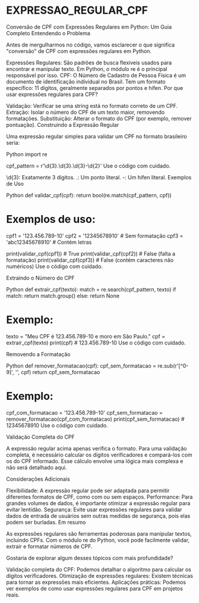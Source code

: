 # EXPRESSAO_REGULAR_CPF


Conversão de CPF com Expressões Regulares em Python: Um Guia Completo
Entendendo o Problema

Antes de mergulharmos no código, vamos esclarecer o que significa "conversão" de CPF com expressões regulares em Python.

Expressões Regulares: São padrões de busca flexíveis usados para encontrar e manipular texto. Em Python, o módulo re é o principal responsável por isso.
CPF: O Número de Cadastro de Pessoa Física é um documento de identificação individual no Brasil. Tem um formato específico: 11 dígitos, geralmente separados por pontos e hífen.
Por que usar expressões regulares para CPF?

Validação: Verificar se uma string está no formato correto de um CPF.
Extração: Isolar o número do CPF de um texto maior, removendo formatações.
Substituição: Alterar o formato do CPF (por exemplo, remover pontuação).
Construindo a Expressão Regular

Uma expressão regular simples para validar um CPF no formato brasileiro seria:

Python
import re

cpf_pattern = r'\d{3}\.\d{3}\.\d{3}-\d{2}'
Use o código com cuidado.

\d{3}: Exatamente 3 dígitos.
.: Um ponto literal.
-: Um hífen literal.
Exemplos de Uso

Python
def validar_cpf(cpf):
    return bool(re.match(cpf_pattern, cpf))

# Exemplos de uso:
cpf1 = '123.456.789-10'
cpf2 = '12345678910'  # Sem formatação
cpf3 = 'abc12345678910'  # Contém letras

print(validar_cpf(cpf1))  # True
print(validar_cpf(cpf2))  # False (falta a formatação)
print(validar_cpf(cpf3))  # False (contém caracteres não numéricos)
Use o código com cuidado.

Extraindo o Número do CPF

Python
def extrair_cpf(texto):
    match = re.search(cpf_pattern, texto)
    if match:
        return match.group()
    else:
        return None

# Exemplo:
texto = "Meu CPF é 123.456.789-10 e moro em São Paulo."
cpf = extrair_cpf(texto)
print(cpf)  # 123.456.789-10
Use o código com cuidado.

Removendo a Formatação

Python
def remover_formatacao(cpf):
    cpf_sem_formatacao = re.sub(r'[^0-9]', '', cpf)
    return cpf_sem_formatacao

# Exemplo:
cpf_com_formatacao = '123.456.789-10'
cpf_sem_formatacao = remover_formatacao(cpf_com_formatacao)
print(cpf_sem_formatacao)  # 12345678910
Use o código com cuidado.

Validação Completa do CPF

A expressão regular acima apenas verifica o formato. Para uma validação completa, é necessário calcular os dígitos verificadores e compará-los com os do CPF informado. Esse cálculo envolve uma lógica mais complexa e não será detalhado aqui.

Considerações Adicionais

Flexibilidade: A expressão regular pode ser adaptada para permitir diferentes formatos de CPF, como com ou sem espaços.
Performance: Para grandes volumes de dados, é importante otimizar a expressão regular para evitar lentidão.
Segurança: Evite usar expressões regulares para validar dados de entrada de usuários sem outras medidas de segurança, pois elas podem ser burladas.
Em resumo

As expressões regulares são ferramentas poderosas para manipular textos, incluindo CPFs. Com o módulo re do Python, você pode facilmente validar, extrair e formatar números de CPF.

Gostaria de explorar algum desses tópicos com mais profundidade?

Validação completa do CPF: Podemos detalhar o algoritmo para calcular os dígitos verificadores.
Otimização de expressões regulares: Existem técnicas para tornar as expressões mais eficientes.
Aplicações práticas: Podemos ver exemplos de como usar expressões regulares para CPF em projetos reais.
